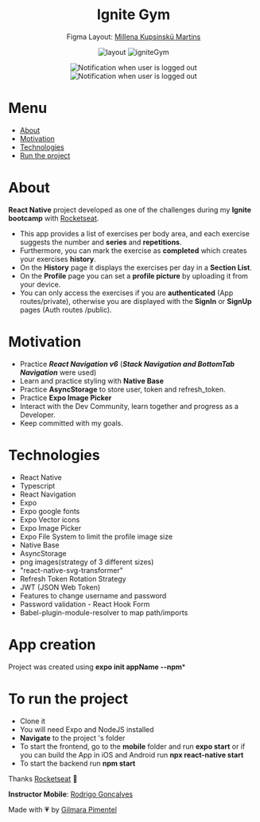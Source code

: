 <div align='center'>
<h1 align="center">Ignite Gym</h1>


Figma Layout:
[Millena Kupsinskü Martins](https://www.linkedin.com/in/millenakmartins/)

<img src="https://github.com/Gilmara-Git/IgniteGym/assets/66445234/4bfb2694-0414-470e-a746-211732e7f559" alt="layout">

<img src="https://github.com/Gilmara-Git/IgniteGym/assets/66445234/62ade46d-d06a-4e19-ba8b-e6d105b40364" alt="igniteGym"/>

<p align="center">
    <img src="https://github.com/Gilmara-Git/IgniteGym/assets/66445234/38a7a8fa-66fe-443d-ad3d-bdd71774b898" alt="Notification when user is logged out"/>

   <img src="https://github.com/Gilmara-Git/IgniteGym/assets/66445234/38a7a8fa-66fe-443d-ad3d-bdd71774b898" alt="Notification when user is logged out"/>
</p>

</div>



# Menu
- <a href="#about">About</a>
- <a href="#motivation">Motivation</a>
- <a href="#technologies">Technologies</a>
- <a href="#to-run-the-project">Run the project</a>
# About

**React Native** project developed as one of the challenges during my **Ignite bootcamp** with [Rocketseat](https://www.rocketseat.com.br/).

- This app provides a list of exercises per body area, and each exercise suggests the number and 
**series** and **repetitions**. 
- Furthermore, you can mark the exercise as **completed** which creates your exercises **history**.
- On the **History** page it displays the exercises per day in a **Section List**.  
- On the **Profile** page you can set a **profile picture** by uploading it from your device.
- You can only access the exercises if you are **authenticated** (App routes/private), otherwise you are displayed with the **SignIn** or **SignUp** pages (Auth routes /public).



 # Motivation


- Practice ***React Navigation v6*** (***Stack Navigation and BottomTab Navigation*** were used)
- Learn and practice styling with **Native Base** 
- Practice **AsyncStorage** to store user, token and refresh_token.
- Practice **Expo Image Picker**
- Interact with the Dev Community, learn together and progress as a Developer.
- Keep committed with my goals.</br>

# Technologies

- React Native
- Typescript
- React Navigation
- Expo
- Expo google fonts
- Expo Vector icons
- Expo Image Picker
- Expo File System to limit the profile image size
- Native Base
- AsyncStorage
- png images(strategy of 3 different sizes)
- "react-native-svg-transformer"
- Refresh Token Rotation Strategy
- JWT (JSON Web Token)
- Features to change username and password
- Password validation - React Hook Form 
- Babel-plugin-module-resolver to map path/imports


# App creation
Project was created using **expo init appName --npm*** 
# To run the project

- Clone it
- You will need Expo and NodeJS installed
- **Navigate** to the project 's folder
- To start the frontend, go to the **mobile** folder and run **expo start** or if you can build the App in iOS and Android run **npx react-native start**
- To start the backend run **npm start**

Thanks [Rocketseat](https://www.instagram.com/rocketseat/?igshid=Yzg5MTU1MDY%3D) 🚀

**Instructor Mobile**:
[Rodrigo Gonçalves](https://www.linkedin.com/in/rodrigo-gon%C3%A7alves-santana/)

Made with 💗 by [Gilmara Pimentel](https://www.linkedin.com/in/gilmara-pimentel/)
